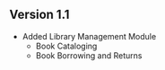 ## Version 1.1
- Added Library Management Module
  - Book Cataloging
  - Book Borrowing and Returns
